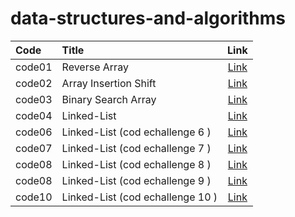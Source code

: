 # data-structures-and-algorithms



| Code   | Title                           |                       Link                       |
|:-------|:--------------------------------|:------------------------------------------------:|
| code01 | Reverse Array                   |      [Link](./arrayrev/ChallengeREADME.md)       |
| code02 | Array Insertion Shift           | [Link](./array-insert-shift/ChallengeReadne2.md) |
| code03 | Binary Search Array             |    [Link](./binarySearch/ChallengeReadme.md)     |
| code04 | Linked-List                     |          [Link](./linkedList/ReadMe.md)          |
| code06 | Linked-List (cod echallenge 6 ) |         [Link](./linkedList/readme6.md)          |
| code07 | Linked-List (cod echallenge 7 ) |         [Link](./linkedList/readme7.md)          |
| code08 | Linked-List (cod echallenge 8 ) |         [Link](./linkedList/readme8.md)          |
| code08 | Linked-List (cod echallenge 9 ) |         [Link](./linkedList/readme9.md)          |
| code10 | Linked-List (cod echallenge 10 )|          [Link](./stackAndQueue/readme)          |

